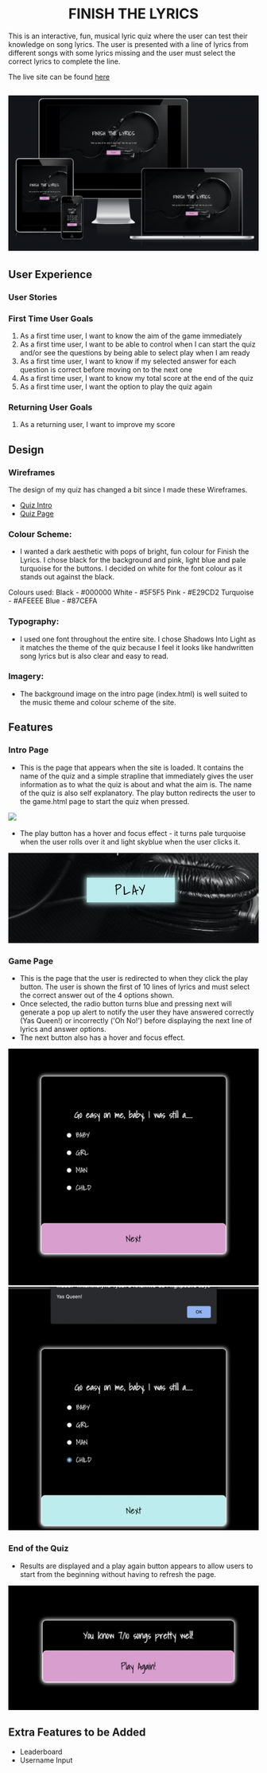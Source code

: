 <h1 align="center">FINISH THE LYRICS</h1>

This is an interactive, fun, musical lyric quiz where the user can test their knowledge on song lyrics.  The user is presented with a line of lyrics from different songs with some lyrics missing and the user must select the correct lyrics to complete the line.  

The live site can be found [here](https://bzemba87.github.io/finish-the-lyrics/)

<h2 align ="center"><img src = "assets/docs/am-i-responsive.png"></h2>

## User Experience 

### User Stories

### First Time User Goals
1.  As a first time user, I want to know the aim of the game immediately 
2. As a first time user, I want to be able to control when I can start the quiz and/or see the questions by being able to select play when I am ready 
3. As a first time user, I want to know if my selected answer for each question is correct before moving on to the next one 
4. As a first time user, I want to know my total score at the end of the quiz 
5. As a first time user, I want the option to play the quiz again

### Returning User Goals
1. As a returning user, I want to improve my score 

## Design

### Wireframes

The design of my quiz has changed a bit since I made these Wireframes.  

- [Quiz Intro](https://github.com/BZemba87/finish-the-lyrics/blob/main/Wireframe-Quiz-Intro%20.jpg)
- [Quiz Page](https://github.com/BZemba87/finish-the-lyrics/blob/main/Wireframe-Quiz-Page.jpg)

### Colour Scheme:
- I wanted a dark aesthetic with pops of bright, fun colour for Finish the Lyrics.  I chose black for the background and pink, light blue and pale turquoise for the buttons.  I decided on white for the font colour as it stands out against the black.  

Colours used:
Black - #000000
White - #5F5F5
Pink - #E29CD2
Turquoise - #AFEEEE
Blue - #87CEFA

### Typography:
- I used one font throughout the entire site.  I chose Shadows Into Light as it matches the theme of the quiz because I feel it looks like handwritten song lyrics but is also clear and easy to read.  

### Imagery:
- The background image on the intro page (index.html) is well suited to the music theme and colour scheme of the site.  

## Features

### Intro Page
- This is the page that appears when the site is loaded.  It contains the name of the quiz and a simple strapline that immediately gives the user information as to what the quiz is about and what the aim is.  The name of the quiz is also self explanatory.  The play button redirects the user to the game.html page to start the quiz when pressed.  

<img src ="assets/docs/intro-page.png">

- The play button has a hover and focus effect - it turns pale turquoise when the user rolls over it and light skyblue when the user clicks it.  

<img src ="assets/docs/play-button.png">

### Game Page 
- This is the page that the user is redirected to when they click the play button.  The user is shown the first of 10 lines of lyrics and must select the correct answer out of the 4 options shown.  
- Once selected, the radio button turns blue and pressing next will generate a pop up alert to notify the user they have answered correctly (Yas Queen!) or incorrectly ('Oh No!') before displaying the next line of lyrics and answer options.  
- The next button also has a hover and focus effect.  

<img src = "assets/docs/game-page.png">
<img src = "assets/docs/answer-alert.png">

### End of the Quiz
- Results are displayed and a play again button appears to allow users to start from the beginning without having to refresh the page.  

<img src = "assets/docs/results.png">

## Extra Features to be Added
- Leaderboard
- Username Input 